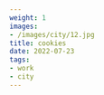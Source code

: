 ```yaml
---
weight: 1
images:
- /images/city/12.jpg
title: cookies
date: 2022-07-23
tags:
- work
- city
---
```

